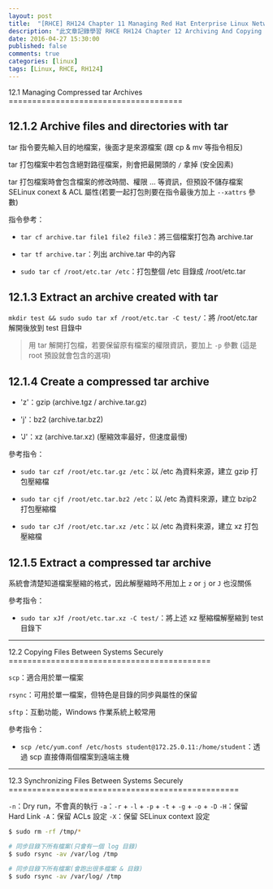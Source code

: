 ```yaml
---
layout: post
title:  "[RHCE] RH124 Chapter 11 Managing Red Hat Enterprise Linux Networking 學習筆記"
description: "此文章記錄學習 RHCE RH124 Chapter 12 Archiving And Copying Files Between Systems 留下的內容"
date: 2016-04-27 15:30:00
published: false
comments: true
categories: [linux]
tags: [Linux, RHCE, RH124]
---
```


<a name="ch12.1" />
12.1 Managing Compressed tar Archives
=====================================

## 12.1.2 Archive files and directories with tar

tar 指令要先輸入目的地檔案，後面才是來源檔案 (跟 cp & mv 等指令相反)

tar 打包檔案中若包含絕對路徑檔案，則會把最開頭的 `/` 拿掉 (安全因素)

tar 打包檔案時會包含檔案的修改時間、權限 ... 等資訊，但預設不儲存檔案 SELinux conext & ACL 屬性(若要一起打包則要在指令最後方加上 `--xattrs` 參數)

指令參考：

- `tar cf archive.tar file1 file2 file3`：將三個檔案打包為 archive.tar

- `tar tf archive.tar`：列出 archive.tar 中的內容

- `sudo tar cf /root/etc.tar /etc`：打包整個 /etc 目錄成 /root/etc.tar

## 12.1.3 Extract an archive created with tar

`mkdir test && sudo sudo tar xf /root/etc.tar -C test/`：將 /root/etc.tar 解開後放到 test 目錄中

> 用 tar 解開打包檔，若要保留原有檔案的權限資訊，要加上 `-p` 參數 (這是 root 預設就會包含的選項)


## 12.1.4 Create a compressed tar archive

- 'z'：gzip (archive.tgz / archive.tar.gz)

- 'j'：bz2 (archive.tar.bz2)

- 'J'：xz (archive.tar.xz) (壓縮效率最好，但速度最慢)

參考指令：

- `sudo tar czf /root/etc.tar.gz /etc`：以 /etc 為資料來源，建立 gzip 打包壓縮檔

- `sudo tar cjf /root/etc.tar.bz2 /etc`：以 /etc 為資料來源，建立 bzip2 打包壓縮檔

- `sudo tar cJf /root/etc.tar.xz /etc`：以 /etc 為資料來源，建立 xz 打包壓縮檔

## 12.1.5 Extract a compressed tar archive

系統會清楚知道檔案壓縮的格式，因此解壓縮時不用加上 `z` or `j` or `J` 也沒關係

參考指令：

- `sudo tar xJf /root/etc.tar.xz -C test/`：將上述 xz 壓縮檔解壓縮到 test 目錄下

--------------------------------------------------------

<a name="ch12.2" />
12.2 Copying Files Between Systems Securely
===========================================

`scp`：適合用於單一檔案

`rsync`：可用於單一檔案，但特色是目錄的同步與屬性的保留

`sftp`：互動功能，Windows 作業系統上較常用

參考指令：

- `scp /etc/yum.conf /etc/hosts student@172.25.0.11:/home/student`：透過 scp 直接傳兩個檔案到遠端主機

--------------------------------------------------------

<a name="ch12.3" />
12.3 Synchronizing Files Between Systems Securely
=================================================

`-n`：Dry run，不會真的執行
`-a`：`-r` + `-l` + `-p` + `-t` + `-g` + `-o` + `-D`
`-H`：保留 Hard Link
`-A`：保留 ACLs 設定
`-X`：保留 SELinux context 設定

```bash
$ sudo rm -rf /tmp/*

# 同步目錄下所有檔案(只會有一個 log 目錄)
$ sudo rsync -av /var/log /tmp

# 同步目錄下所有檔案(會跑出很多檔案 & 目錄)
$ sudo rsync -av /var/log/ /tmp
```

